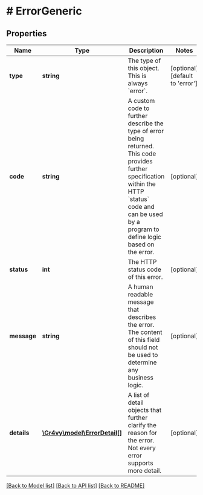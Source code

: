 # # ErrorGeneric

## Properties

Name | Type | Description | Notes
------------ | ------------- | ------------- | -------------
**type** | **string** | The type of this object. This is always &#x60;error&#x60;. | [optional] [default to 'error']
**code** | **string** | A custom code to further describe the type of error being returned. This code provides further specification within the HTTP &#x60;status&#x60; code and can be used by a program to define logic based on the error. | [optional]
**status** | **int** | The HTTP status code of this error. | [optional]
**message** | **string** | A human readable message that describes the error. The content of this field should not be used to determine any business logic. | [optional]
**details** | [**\Gr4vy\model\ErrorDetail[]**](ErrorDetail.md) | A list of detail objects that further clarify the reason for the error. Not every error supports more detail. | [optional]

[[Back to Model list]](../../README.md#models) [[Back to API list]](../../README.md#endpoints) [[Back to README]](../../README.md)
